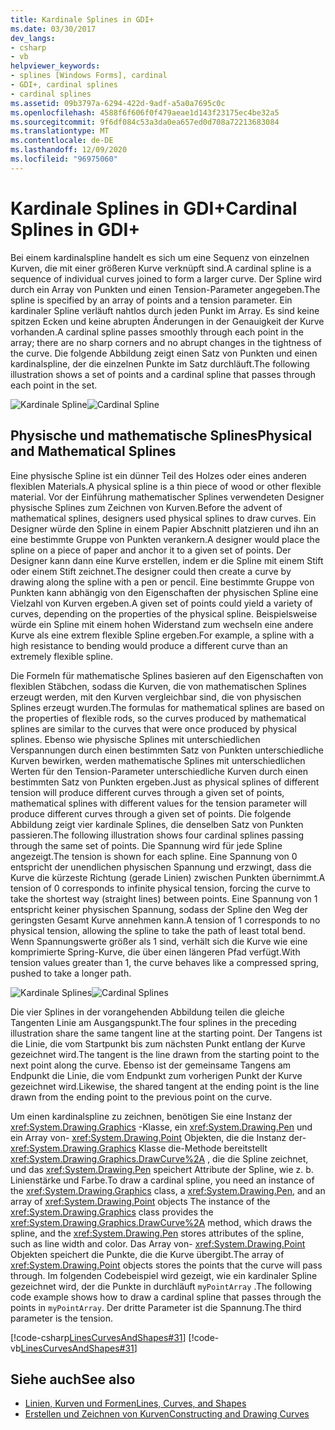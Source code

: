 ```yaml
---
title: Kardinale Splines in GDI+
ms.date: 03/30/2017
dev_langs:
- csharp
- vb
helpviewer_keywords:
- splines [Windows Forms], cardinal
- GDI+, cardinal splines
- cardinal splines
ms.assetid: 09b3797a-6294-422d-9adf-a5a0a7695c0c
ms.openlocfilehash: 4588f6f606f0f479aeae1d143f23175ec4be32a5
ms.sourcegitcommit: 9f6df084c53a3da0ea657ed0d708a72213683084
ms.translationtype: MT
ms.contentlocale: de-DE
ms.lasthandoff: 12/09/2020
ms.locfileid: "96975060"
---
```

# <a name="cardinal-splines-in-gdi"></a><span data-ttu-id="f6b6c-102">Kardinale Splines in GDI+</span><span class="sxs-lookup"><span data-stu-id="f6b6c-102">Cardinal Splines in GDI+</span></span>
<span data-ttu-id="f6b6c-103">Bei einem kardinalspline handelt es sich um eine Sequenz von einzelnen Kurven, die mit einer größeren Kurve verknüpft sind.</span><span class="sxs-lookup"><span data-stu-id="f6b6c-103">A cardinal spline is a sequence of individual curves joined to form a larger curve.</span></span> <span data-ttu-id="f6b6c-104">Der Spline wird durch ein Array von Punkten und einen Tension-Parameter angegeben.</span><span class="sxs-lookup"><span data-stu-id="f6b6c-104">The spline is specified by an array of points and a tension parameter.</span></span> <span data-ttu-id="f6b6c-105">Ein kardinaler Spline verläuft nahtlos durch jeden Punkt im Array. Es sind keine spitzen Ecken und keine abrupten Änderungen in der Genauigkeit der Kurve vorhanden.</span><span class="sxs-lookup"><span data-stu-id="f6b6c-105">A cardinal spline passes smoothly through each point in the array; there are no sharp corners and no abrupt changes in the tightness of the curve.</span></span> <span data-ttu-id="f6b6c-106">Die folgende Abbildung zeigt einen Satz von Punkten und einen kardinalspline, der die einzelnen Punkte im Satz durchläuft.</span><span class="sxs-lookup"><span data-stu-id="f6b6c-106">The following illustration shows a set of points and a cardinal spline that passes through each point in the set.</span></span>  
  
 <span data-ttu-id="f6b6c-107">![Kardinale Spline](./media/aboutgdip02-art09.gif "Aboutgdip02_art09")</span><span class="sxs-lookup"><span data-stu-id="f6b6c-107">![Cardinal Spline](./media/aboutgdip02-art09.gif "Aboutgdip02_art09")</span></span>  
  
## <a name="physical-and-mathematical-splines"></a><span data-ttu-id="f6b6c-108">Physische und mathematische Splines</span><span class="sxs-lookup"><span data-stu-id="f6b6c-108">Physical and Mathematical Splines</span></span>  
 <span data-ttu-id="f6b6c-109">Eine physische Spline ist ein dünner Teil des Holzes oder eines anderen flexiblen Materials.</span><span class="sxs-lookup"><span data-stu-id="f6b6c-109">A physical spline is a thin piece of wood or other flexible material.</span></span> <span data-ttu-id="f6b6c-110">Vor der Einführung mathematischer Splines verwendeten Designer physische Splines zum Zeichnen von Kurven.</span><span class="sxs-lookup"><span data-stu-id="f6b6c-110">Before the advent of mathematical splines, designers used physical splines to draw curves.</span></span> <span data-ttu-id="f6b6c-111">Ein Designer würde den Spline in einem Papier Abschnitt platzieren und ihn an eine bestimmte Gruppe von Punkten verankern.</span><span class="sxs-lookup"><span data-stu-id="f6b6c-111">A designer would place the spline on a piece of paper and anchor it to a given set of points.</span></span> <span data-ttu-id="f6b6c-112">Der Designer kann dann eine Kurve erstellen, indem er die Spline mit einem Stift oder einem Stift zeichnet.</span><span class="sxs-lookup"><span data-stu-id="f6b6c-112">The designer could then create a curve by drawing along the spline with a pen or pencil.</span></span> <span data-ttu-id="f6b6c-113">Eine bestimmte Gruppe von Punkten kann abhängig von den Eigenschaften der physischen Spline eine Vielzahl von Kurven ergeben.</span><span class="sxs-lookup"><span data-stu-id="f6b6c-113">A given set of points could yield a variety of curves, depending on the properties of the physical spline.</span></span> <span data-ttu-id="f6b6c-114">Beispielsweise würde ein Spline mit einem hohen Widerstand zum wechseln eine andere Kurve als eine extrem flexible Spline ergeben.</span><span class="sxs-lookup"><span data-stu-id="f6b6c-114">For example, a spline with a high resistance to bending would produce a different curve than an extremely flexible spline.</span></span>  
  
 <span data-ttu-id="f6b6c-115">Die Formeln für mathematische Splines basieren auf den Eigenschaften von flexiblen Stäbchen, sodass die Kurven, die von mathematischen Splines erzeugt werden, mit den Kurven vergleichbar sind, die von physischen Splines erzeugt wurden.</span><span class="sxs-lookup"><span data-stu-id="f6b6c-115">The formulas for mathematical splines are based on the properties of flexible rods, so the curves produced by mathematical splines are similar to the curves that were once produced by physical splines.</span></span> <span data-ttu-id="f6b6c-116">Ebenso wie physische Splines mit unterschiedlichen Verspannungen durch einen bestimmten Satz von Punkten unterschiedliche Kurven bewirken, werden mathematische Splines mit unterschiedlichen Werten für den Tension-Parameter unterschiedliche Kurven durch einen bestimmten Satz von Punkten ergeben.</span><span class="sxs-lookup"><span data-stu-id="f6b6c-116">Just as physical splines of different tension will produce different curves through a given set of points, mathematical splines with different values for the tension parameter will produce different curves through a given set of points.</span></span> <span data-ttu-id="f6b6c-117">Die folgende Abbildung zeigt vier kardinale Splines, die denselben Satz von Punkten passieren.</span><span class="sxs-lookup"><span data-stu-id="f6b6c-117">The following illustration shows four cardinal splines passing through the same set of points.</span></span> <span data-ttu-id="f6b6c-118">Die Spannung wird für jede Spline angezeigt.</span><span class="sxs-lookup"><span data-stu-id="f6b6c-118">The tension is shown for each spline.</span></span> <span data-ttu-id="f6b6c-119">Eine Spannung von 0 entspricht der unendlichen physischen Spannung und erzwingt, dass die Kurve die kürzeste Richtung (gerade Linien) zwischen Punkten übernimmt.</span><span class="sxs-lookup"><span data-stu-id="f6b6c-119">A tension of 0 corresponds to infinite physical tension, forcing the curve to take the shortest way (straight lines) between points.</span></span> <span data-ttu-id="f6b6c-120">Eine Spannung von 1 entspricht keiner physischen Spannung, sodass der Spline den Weg der geringsten Gesamt Kurve annehmen kann.</span><span class="sxs-lookup"><span data-stu-id="f6b6c-120">A tension of 1 corresponds to no physical tension, allowing the spline to take the path of least total bend.</span></span> <span data-ttu-id="f6b6c-121">Wenn Spannungswerte größer als 1 sind, verhält sich die Kurve wie eine komprimierte Spring-Kurve, die über einen längeren Pfad verfügt.</span><span class="sxs-lookup"><span data-stu-id="f6b6c-121">With tension values greater than 1, the curve behaves like a compressed spring, pushed to take a longer path.</span></span>  
  
 <span data-ttu-id="f6b6c-122">![Kardinale Splines](./media/aboutgdip02-art10.gif "Aboutgdip02_art10")</span><span class="sxs-lookup"><span data-stu-id="f6b6c-122">![Cardinal Splines](./media/aboutgdip02-art10.gif "Aboutgdip02_art10")</span></span>  
  
 <span data-ttu-id="f6b6c-123">Die vier Splines in der vorangehenden Abbildung teilen die gleiche Tangenten Linie am Ausgangspunkt.</span><span class="sxs-lookup"><span data-stu-id="f6b6c-123">The four splines in the preceding illustration share the same tangent line at the starting point.</span></span> <span data-ttu-id="f6b6c-124">Der Tangens ist die Linie, die vom Startpunkt bis zum nächsten Punkt entlang der Kurve gezeichnet wird.</span><span class="sxs-lookup"><span data-stu-id="f6b6c-124">The tangent is the line drawn from the starting point to the next point along the curve.</span></span> <span data-ttu-id="f6b6c-125">Ebenso ist der gemeinsame Tangens am Endpunkt die Linie, die vom Endpunkt zum vorherigen Punkt der Kurve gezeichnet wird.</span><span class="sxs-lookup"><span data-stu-id="f6b6c-125">Likewise, the shared tangent at the ending point is the line drawn from the ending point to the previous point on the curve.</span></span>  
  
 <span data-ttu-id="f6b6c-126">Um einen kardinalspline zu zeichnen, benötigen Sie eine Instanz der <xref:System.Drawing.Graphics> -Klasse, ein <xref:System.Drawing.Pen> und ein Array von- <xref:System.Drawing.Point> Objekten, die die Instanz der- <xref:System.Drawing.Graphics> Klasse die-Methode bereitstellt <xref:System.Drawing.Graphics.DrawCurve%2A> , die die Spline zeichnet, und das <xref:System.Drawing.Pen> speichert Attribute der Spline, wie z. b. Linienstärke und Farbe.</span><span class="sxs-lookup"><span data-stu-id="f6b6c-126">To draw a cardinal spline, you need an instance of the <xref:System.Drawing.Graphics> class, a <xref:System.Drawing.Pen>, and an array of <xref:System.Drawing.Point> objects The instance of the <xref:System.Drawing.Graphics> class provides the <xref:System.Drawing.Graphics.DrawCurve%2A> method, which draws the spline, and the <xref:System.Drawing.Pen> stores attributes of the spline, such as line width and color.</span></span> <span data-ttu-id="f6b6c-127">Das Array von- <xref:System.Drawing.Point> Objekten speichert die Punkte, die die Kurve übergibt.</span><span class="sxs-lookup"><span data-stu-id="f6b6c-127">The array of <xref:System.Drawing.Point> objects stores the points that the curve will pass through.</span></span> <span data-ttu-id="f6b6c-128">Im folgenden Codebeispiel wird gezeigt, wie ein kardinaler Spline gezeichnet wird, der die Punkte in durchläuft `myPointArray` .</span><span class="sxs-lookup"><span data-stu-id="f6b6c-128">The following code example shows how to draw a cardinal spline that passes through the points in `myPointArray`.</span></span> <span data-ttu-id="f6b6c-129">Der dritte Parameter ist die Spannung.</span><span class="sxs-lookup"><span data-stu-id="f6b6c-129">The third parameter is the tension.</span></span>  
  
 [!code-csharp[LinesCurvesAndShapes#31](~/samples/snippets/csharp/VS_Snippets_Winforms/LinesCurvesAndShapes/CS/Class1.cs#31)]
 [!code-vb[LinesCurvesAndShapes#31](~/samples/snippets/visualbasic/VS_Snippets_Winforms/LinesCurvesAndShapes/VB/Class1.vb#31)]  
  
## <a name="see-also"></a><span data-ttu-id="f6b6c-130">Siehe auch</span><span class="sxs-lookup"><span data-stu-id="f6b6c-130">See also</span></span>

- [<span data-ttu-id="f6b6c-131">Linien, Kurven und Formen</span><span class="sxs-lookup"><span data-stu-id="f6b6c-131">Lines, Curves, and Shapes</span></span>](lines-curves-and-shapes.md)
- [<span data-ttu-id="f6b6c-132">Erstellen und Zeichnen von Kurven</span><span class="sxs-lookup"><span data-stu-id="f6b6c-132">Constructing and Drawing Curves</span></span>](constructing-and-drawing-curves.md)
